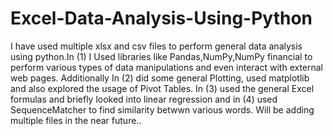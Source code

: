# Excel-Data-Analysis-Using-Python
I have used multiple xlsx and csv files to perform general data analysis using python.In (1) I Used libraries like Pandas,NumPy,NumPy financial to perform various types of data manipulations and even interact with external web pages.
Additionally In (2) did some general Plotting, used matplotlib and also explored the usage of Pivot Tables.
In (3) used the general Excel formulas and briefly looked into linear regression and in (4) used SequenceMatcher to find similarity betwwn various words.
Will be adding multiple files in the near future..
